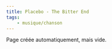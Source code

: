 ```yaml
---
title: Placebo - The Bitter End
tags:
    - musique/chanson
---
```


Page créée automatiquement, mais vide.
